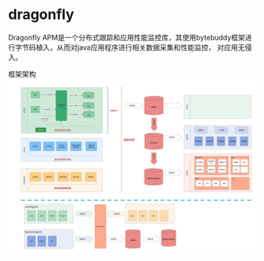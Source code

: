 # dragonfly

Dragonfly APM是一个分布式跟踪和应用性能监控库，其使用bytebuddy框架进行字节码植入，从而对java应用程序进行相关数据采集和性能监控， 对应用无侵入。

框架架构
![](https://raw.githubusercontent.com/wangmingco/dragonfly/master/doc/architecture.jpg)



